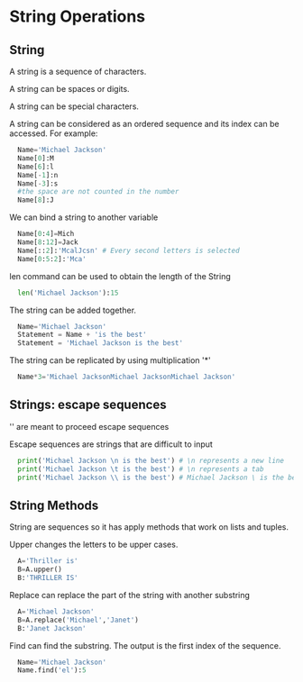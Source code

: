 # String Operations

## String

A string is a sequence of characters.

A string can be spaces or digits.

A string can be special characters.

A string can be considered as an ordered sequence and its index can be accessed. For example:

```python
  Name='Michael Jackson'
  Name[0]:M
  Name[6]:l
  Name[-1]:n
  Name[-3]:s
  #the space are not counted in the number
  Name[8]:J
```

We can bind a string to another variable

```python
  Name[0:4]=Mich
  Name[8:12]=Jack
  Name[::2]:'McalJcsn' # Every second letters is selected
  Name[0:5:2]:'Mca'
```

len command can be used to obtain the length of the String

```python
  len('Michael Jackson'):15
```

The string can be added together.

```python
  Name='Michael Jackson'
  Statement = Name + 'is the best'
  Statement = 'Michael Jackson is the best'
```

The string can be replicated by using multiplication '*'

```python
  Name*3='Michael JacksonMichael JacksonMichael Jackson'
```

## Strings: escape sequences

'\' are meant to proceed escape sequences

Escape sequences are strings that are difficult to input

```python
  print('Michael Jackson \n is the best') # \n represents a new line
  print('Michael Jackson \t is the best') # \n represents a tab
  print('Michael Jackson \\ is the best') # Michael Jackson \ is the best
```

## String Methods

String are sequences so it has apply methods that work on lists and tuples.

Upper changes the letters to be upper cases.

```python
  A='Thriller is'
  B=A.upper()
  B:'THRILLER IS'
```

Replace can replace the part of the string with another substring

```python
  A='Michael Jackson'
  B=A.replace('Michael','Janet')
  B:'Janet Jackson'
```

Find can find the substring. The output is the first index of the sequence.

```python
  Name='Michael Jackson'
  Name.find('el'):5
```
